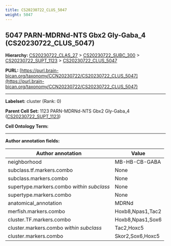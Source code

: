 ```yaml
---
title: CS20230722_CLUS_5047
weight: 5047
---
```

## 5047 PARN-MDRNd-NTS Gbx2 Gly-Gaba_4 (CS20230722_CLUS_5047)
<b>Hierarchy: </b>
[CS20230722_CLAS_27](../CS20230722_CLAS_27) >
[CS20230722_SUBC_300](../CS20230722_SUBC_300) >
[CS20230722_SUPT_1123](../CS20230722_SUPT_1123) >
[CS20230722_CLUS_5047](../CS20230722_CLUS_5047)

**PURL:** [https://purl.brain-bican.org/taxonomy/CCN20230722/CS20230722_CLUS_5047](https://purl.brain-bican.org/taxonomy/CCN20230722/CS20230722_CLUS_5047)

---


**Labelset:** cluster (Rank: 0)

**Parent Cell Set:** 1123 PARN-MDRNd-NTS Gbx2 Gly-Gaba_4 ([CS20230722_SUPT_1123](../CS20230722_SUPT_1123))



**Cell Ontology Term:** 

[MARKER GENES.]: #


---

[TRANSFERRED ANNOTATIONS.]: #


[AUTHOR ANNOTATION FIELDS.]: #


**Author annotation fields:**

| Author annotation | Value |
|-------------------|-------|
|neighborhood|MB-HB-CB-GABA|
|subclass.tf.markers.combo|None|
|subclass.markers.combo|None|
|supertype.markers.combo _within subclass_|None|
|supertype.markers.combo|None|
|anatomical_annotation|MDRNd|
|merfish.markers.combo|Hoxb8,Npas1,Tac2|
|cluster.TF.markers.combo|Hoxb8,Npas1,Sox6|
|cluster.markers.combo _within subclass_|Tac2,Hoxc5|
|cluster.markers.combo|Skor2,Sox6,Hoxc5|
